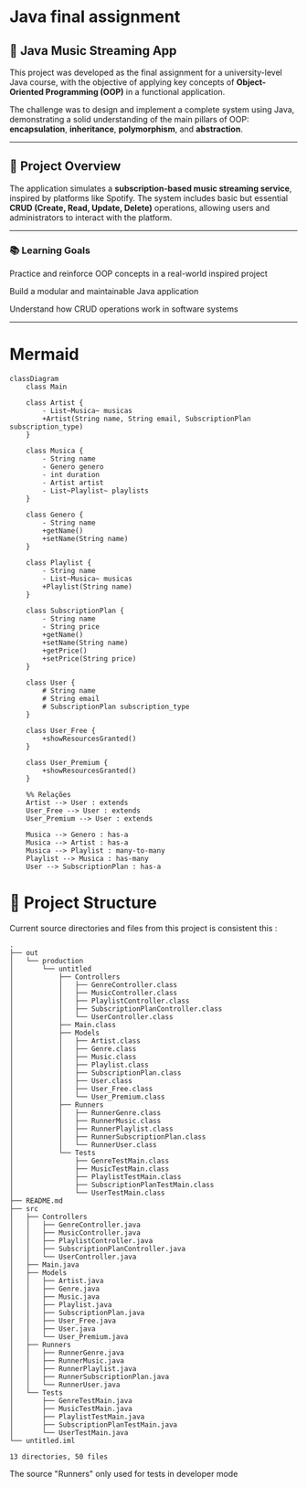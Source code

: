 # **Java final assignment**

## 🎵 Java Music Streaming App

This project was developed as the final assignment for a university-level Java course, with the objective of applying key concepts of **Object-Oriented Programming (OOP)** in a functional application.

The challenge was to design and implement a complete system using Java, demonstrating a solid understanding of the main pillars of OOP: **encapsulation**, **inheritance**, **polymorphism**, and **abstraction**.

---

## 📌 Project Overview

The application simulates a **subscription-based music streaming service**, inspired by platforms like Spotify. The system includes basic but essential **CRUD (Create, Read, Update, Delete)** operations, allowing users and administrators to interact with the platform.

---

### 📚 Learning Goals

Practice and reinforce OOP concepts in a real-world inspired project

Build a modular and maintainable Java application

Understand how CRUD operations work in software systems

---

# **Mermaid**

```
classDiagram
    class Main

    class Artist {
        - List~Musica~ musicas
        +Artist(String name, String email, SubscriptionPlan subscription_type)
    }

    class Musica {
        - String name
        - Genero genero
        - int duration
        - Artist artist
        - List~Playlist~ playlists
    }

    class Genero {
        - String name
        +getName()
        +setName(String name)
    }

    class Playlist {
        - String name
        - List~Musica~ musicas
        +Playlist(String name)
    }

    class SubscriptionPlan {
        - String name
        - String price
        +getName()
        +setName(String name)
        +getPrice()
        +setPrice(String price)
    }

    class User {
        # String name
        # String email
        # SubscriptionPlan subscription_type
    }

    class User_Free {
        +showResourcesGranted()
    }

    class User_Premium {
        +showResourcesGranted()
    }

    %% Relações
    Artist --> User : extends
    User_Free --> User : extends
    User_Premium --> User : extends

    Musica --> Genero : has-a
    Musica --> Artist : has-a
    Musica --> Playlist : many-to-many
    Playlist --> Musica : has-many
    User --> SubscriptionPlan : has-a
```

# 📌 Project Structure

Current source directories and files from this project is consistent this :

```
.
├── out
│   └── production
│       └── untitled
│           ├── Controllers
│           │   ├── GenreController.class
│           │   ├── MusicController.class
│           │   ├── PlaylistController.class
│           │   ├── SubscriptionPlanController.class
│           │   └── UserController.class
│           ├── Main.class
│           ├── Models
│           │   ├── Artist.class
│           │   ├── Genre.class
│           │   ├── Music.class
│           │   ├── Playlist.class
│           │   ├── SubscriptionPlan.class
│           │   ├── User.class
│           │   ├── User_Free.class
│           │   └── User_Premium.class
│           ├── Runners
│           │   ├── RunnerGenre.class
│           │   ├── RunnerMusic.class
│           │   ├── RunnerPlaylist.class
│           │   ├── RunnerSubscriptionPlan.class
│           │   └── RunnerUser.class
│           └── Tests
│               ├── GenreTestMain.class
│               ├── MusicTestMain.class
│               ├── PlaylistTestMain.class
│               ├── SubscriptionPlanTestMain.class
│               └── UserTestMain.class
├── README.md
├── src
│   ├── Controllers
│   │   ├── GenreController.java
│   │   ├── MusicController.java
│   │   ├── PlaylistController.java
│   │   ├── SubscriptionPlanController.java
│   │   └── UserController.java
│   ├── Main.java
│   ├── Models
│   │   ├── Artist.java
│   │   ├── Genre.java
│   │   ├── Music.java
│   │   ├── Playlist.java
│   │   ├── SubscriptionPlan.java
│   │   ├── User_Free.java
│   │   ├── User.java
│   │   └── User_Premium.java
│   ├── Runners
│   │   ├── RunnerGenre.java
│   │   ├── RunnerMusic.java
│   │   ├── RunnerPlaylist.java
│   │   ├── RunnerSubscriptionPlan.java
│   │   └── RunnerUser.java
│   └── Tests
│       ├── GenreTestMain.java
│       ├── MusicTestMain.java
│       ├── PlaylistTestMain.java
│       ├── SubscriptionPlanTestMain.java
│       └── UserTestMain.java
└── untitled.iml

13 directories, 50 files
```

The source "Runners" only used for tests in developer mode